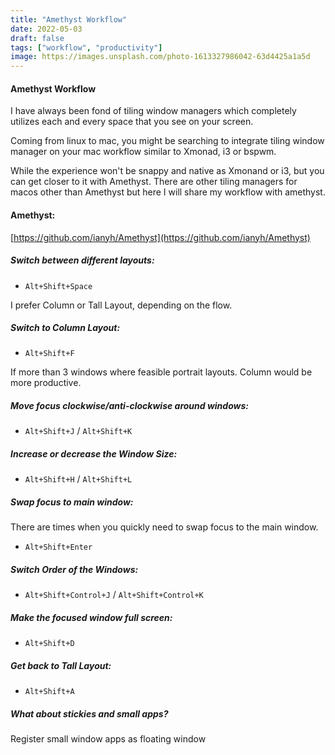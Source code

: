 ```yaml
---
title: "Amethyst Workflow"
date: 2022-05-03
draft: false
tags: ["workflow", "productivity"]
image: https://images.unsplash.com/photo-1613327986042-63d4425a1a5d
---
```



#### Amethyst Workflow

I have always been fond of tiling window managers which completely utilizes each and every space that you see on your screen.

Coming from linux to mac, you might be searching to integrate tiling window manager on your mac workflow similar to Xmonad, i3 or bspwm.

While the experience won't be snappy and native as Xmonand or i3, but you can get closer to it with Amethyst. There are other tiling managers for macos other than Amethyst but here
I will share my workflow with amethyst.

#### Amethyst:
[https://github.com/ianyh/Amethyst](https://github.com/ianyh/Amethyst)

##### Switch between different layouts:

- `Alt+Shift+Space`

I prefer Column or Tall Layout, depending on the flow.

##### Switch to Column Layout:

- `Alt+Shift+F`

If more than 3 windows where feasible portrait layouts. Column would be more productive.

##### Move focus clockwise/anti-clockwise around windows:
- `Alt+Shift+J` / `Alt+Shift+K`

##### Increase or decrease the Window Size:
- `Alt+Shift+H` / `Alt+Shift+L`

##### Swap focus to main window:
There are times when you quickly need to swap focus to the main window.
- `Alt+Shift+Enter`

##### Switch Order of the Windows:
- `Alt+Shift+Control+J` / `Alt+Shift+Control+K`

##### Make the focused window full screen:
- `Alt+Shift+D`

##### Get back to Tall Layout:
- `Alt+Shift+A`

##### What about stickies and small apps?
Register small window apps as floating window
<!--stackedit_data:
eyJoaXN0b3J5IjpbLTIxNDAzMTkwNSwxNDE5Njk4NzE2XX0=
-->
